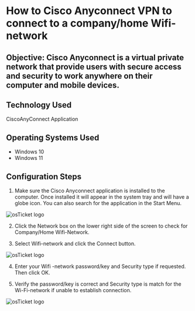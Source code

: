 
<h1>How to Cisco Anyconnect VPN to connect to a company/home Wifi- network</h1>

<h2>Objective: Cisco Anyconnect is a virtual private network that provide users with secure access and security to work anywhere on their computer and mobile devices.</h2>

<h2>Technology Used</h2>

CiscoAnyConnect Application

<h2>Operating Systems Used </h2>

- Windows 10</b> 
- Windows 11</b> 

<h2>Configuration Steps</h2>

1.	Make sure the Cisco Anyconnect application is installed to the computer. Once installed it will appear in the system tray and will have a globe icon. You can also search for the application in the Start Menu.
<img src="https://i.imgur.com/RlrS91u.jpg" alt="osTicket logo"/>

2.	Click the Network box on the lower right side of the screen to check for Company/Home Wifi-Network. 

3.	Select Wifi-network and click the Connect button.
<img src="https://i.imgur.com/R8Fpd5w.jpg" alt="osTicket logo"/>


4.	Enter your Wifi -network password/key and Security type if requested. Then click OK.

5.	Verify the password/key is correct and Security type is match for the Wi-Fi-network if unable to establish connection.                                               

<img src="https://i.imgur.com/jj7wCQm.jpg" alt="osTicket logo"/>
  
  
